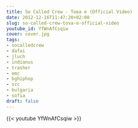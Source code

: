 ```yaml
---
title: So Called Crew - Това е (Official Video)
date: 2012-12-16T11:47:20+02:00
slug: so-called-crew-tova-e-official-video
youtube_id: YfWnAfCsqiw
cover: cover.jpg
tags:
- socalledcrew
- dafai
- jluch
- indianus
- trasher
- emc
- bghiphop
- scc
- bulgaria
- sofia
draft: false
---
```


{{< youtube YfWnAfCsqiw >}}
